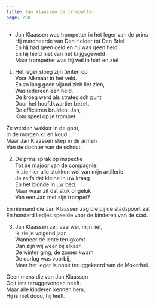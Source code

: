 ```yaml
---
title: Jan Klaassen de trompetter
page: 250
---  
```


- Jan Klaassen was trompetter in het leger van de prins  
Hij marcheerde van Den Helder tot Den Briel  
En hij had geen geld en hij was geen held  
En hij hield niet van het krijgsgeweld  
Maar trompetter was hij wel in hart en ziel  


1. Het leger sloeg zijn tenten op  
Voor Alkmaar in het veld.  
En zo lang geen vijand zich liet zien,  
Was iedereen een held.  
De kroeg werd als strategisch punt  
Door het hoofdkwartier bezet.  
De officieren brulden: Jan,  
Kom speel op je trompet  

Ze werden wakker in de goot,  
In de morgen kil en koud.  
Maar Jan Klaassen sliep in de armen  
Van de dochter van de schout.  


2. De prins sprak op inspectie  
Tot de majoor van de compagnie:  
Ik zie hier alle stukken wel van mijn artillerie.  
Ja zelfs dat kleine in uw kraag  
En het blonde in uw bed.  
Maar waar zit dat stuk ongeluk  
Van een Jan met zijn trompet?  

En niemand die Jan Klaassen zag die bij de stadspoort zat  
En honderd liedjes speelde voor de kinderen van de stad.  


3. Jan Klaassen zei: vaarwel, mijn lief,  
Ik zie je volgend jaar.  
Wanneer de lente terugkomt  
Dan zijn wij weer bij elkaar.  
De winter ging, de zomer kwam,  
De oorlog was voorbij,  
Maar het leger is nooit teruggekeerd van de Mokerhei.  

Geen mens die van Jan Klaassen  
Ooit iets teruggevonden heeft.  
Maar alle kinderen kennen hem,  
Hij is niet dood, hij leeft.  